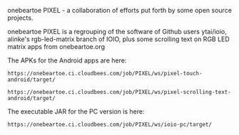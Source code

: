 
onebeartoe PIXEL - a collaboration of efforts put forth by some open source projects.

onebeartoe PIXEL is a regrouping of the software of Github users ytai/ioio, alinke's 
rgb-led-matrix branch of IOIO, plus some scrolling text on RGB LED matrix apps from onebeartoe.org

The APKs for the Android apps are here:

    https://onebeartoe.ci.cloudbees.com/job/PIXEL/ws/pixel-touch-android/target/

    https://onebeartoe.ci.cloudbees.com/job/PIXEL/ws/pixel-scrolling-text-android/target/

The executable JAR for the PC version is here:

    https://onebeartoe.ci.cloudbees.com/job/PIXEL/ws/ioio-pc/target/

